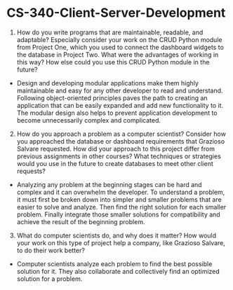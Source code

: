 # CS-340-Client-Server-Development
1. How do you write programs that are maintainable, readable, and adaptable? Especially consider your work on the CRUD Python module from Project One, which you used to connect the dashboard widgets to the database in Project Two. What were the advantages of working in this way? How else could you use this CRUD Python module in the future?
- Design and developing modular applications make them highly maintainable and easy for any other developer to read and understand. Following object-oriented principles paves the path to creating an application that can be easily expanded and add new functionality to it. The modular design also helps to prevent application development to become unnecessarily complex and complicated.
2. How do you approach a problem as a computer scientist? Consider how you approached the database or dashboard requirements that Grazioso Salvare requested. How did your approach to this project differ from previous assignments in other courses? What techniques or strategies would you use in the future to create databases to meet other client requests?
- Analyzing any problem at the beginning stages can be hard and complex and it can overwhelm the developer. To understand a problem, it must first be broken down into simpler and smaller problems that are easier to solve and analyze. Then find the right solution for each smaller problem. Finally integrate those smaller solutions for compatibility and achieve the result of the beginning problem.
3. What do computer scientists do, and why does it matter? How would your work on this type of project help a company, like Grazioso Salvare, to do their work better?
- Computer scientists analyze each problem to find the best possible solution for it. They also collaborate and collectively find an optimized solution for a problem.
